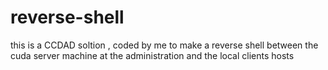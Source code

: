 # reverse-shell
this is a CCDAD soltion , coded by me to make a reverse shell between the cuda server machine at the administration and the local clients hosts 
